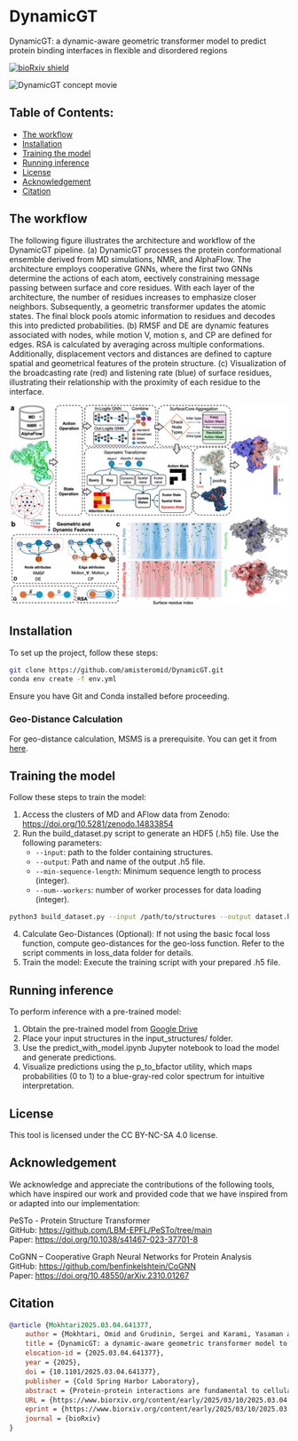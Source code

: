 # DynamicGT
DynamicGT: a dynamic-aware geometric transformer model to predict protein binding interfaces in flexible and disordered regions

[![bioRxiv shield](https://img.shields.io/badge/bioRxiv-1709.01233-green.svg?style=flat)](https://www.biorxiv.org/content/10.1101/2025.03.04.641377v1)

![DynamicGT concept movie](states.gif)

## Table of Contents: 
- [The workflow](#The-workflow)
- [Installation](#Installation)
- [Training the model](#Training-the-model)
- [Running inference](#Running-inference)
- [License](#License)
- [Acknowledgement](#Acknowledgement)
- [Citation](#Citation)

## The workflow
The following figure illustrates the architecture and workflow of the DynamicGT pipeline. (a) DynamicGT processes the protein conformational ensemble derived from MD simulations, NMR, and AlphaFlow. The architecture employs cooperative GNNs, where the first two GNNs determine the actions of each atom, eectively constraining message passing between surface and core residues. With each layer of the architecture, the number of residues increases to emphasize closer neighbors. Subsequently, a geometric transformer updates the atomic states. The final block pools atomic information to residues and decodes this into predicted probabilities. (b) RMSF and DE are dynamic features associated with nodes, while motion V, motion s, and CP are defined for edges. RSA is calculated by averaging across multiple conformations. Additionally, displacement vectors and distances are defined to capture spatial and geometrical features of the protein structure. (c) Visualization of the broadcasting rate (red) and listening rate (blue) of surface residues, illustrating their relationship with the proximity of each residue to the interface.

![DynamicGT concept workflow](Arch.png)

## **Installation**
To set up the project, follow these steps:

```bash
git clone https://github.com/amisteromid/DynamicGT.git
conda env create -f env.yml
```
Ensure you have Git and Conda installed before proceeding.
### **Geo-Distance Calculation**
For geo-distance calculation, MSMS is a prerequisite. You can get it from [here](https://ccsb.scripps.edu/msms/downloads/).

## **Training the model**
Follow these steps to train the model:
1. Access the clusters of MD and AFlow data from Zenodo:
https://doi.org/10.5281/zenodo.14833854
2. Run the build_dataset.py script to generate an HDF5 (.h5) file. Use the following parameters:
   - ``--input``: path to the folder containing structures.
   - ``--output``: Path and name of the output .h5 file.
   - ``--min-sequence-length``:  Minimum sequence length to process (integer).
   - ``--num--workers``:  number of worker processes for data loading (integer).
```bash
python3 build_dataset.py --input /path/to/structures --output dataset.h5 --min-sequence-length 10 --num-workers 4
```
4. Calculate Geo-Distances (Optional):
If not using the basic focal loss function, compute geo-distances for the geo-loss function. Refer to the script comments in loss_data folder for details.
5. Train the model:
Execute the training script with your prepared .h5 file.

## **Running inference**
To perform inference with a pre-trained model:
1. Obtain the pre-trained model from [Google Drive](https://drive.google.com/file/d/1puehNHhu6JSjH-ZZetdNaVo6ftU-Oj1x/view?usp=sharing)
2. Place your input structures in the input_structures/ folder.
3. Use the predict_with_model.ipynb Jupyter notebook to load the model and generate predictions.
4. Visualize predictions using the p_to_bfactor utility, which maps probabilities (0 to 1) to a blue-gray-red color spectrum for intuitive interpretation.

## **License**
This tool is licensed under the CC BY-NC-SA 4.0 license.

## **Acknowledgement**
We acknowledge and appreciate the contributions of the following tools, which have inspired our work and provided code that we have inspired from or adapted into our implementation:

PeSTo - Protein Structure Transformer<br>
GitHub: https://github.com/LBM-EPFL/PeSTo/tree/main<br>
Paper: https://doi.org/10.1038/s41467-023-37701-8<br>

CoGNN – Cooperative Graph Neural Networks for Protein Analysis<br>
GitHub: https://github.com/benfinkelshtein/CoGNN<br>
Paper: https://doi.org/10.48550/arXiv.2310.01267<br>

## **Citation**
```bibtex
@article {Mokhtari2025.03.04.641377,
	author = {Mokhtari, Omid and Grudinin, Sergei and Karami, Yasaman and Khakzad, Hamed},
	title = {DynamicGT: a dynamic-aware geometric transformer model to predict protein binding interfaces in flexible and disordered regions},
	elocation-id = {2025.03.04.641377},
	year = {2025},
	doi = {10.1101/2025.03.04.641377},
	publisher = {Cold Spring Harbor Laboratory},
	abstract = {Protein-protein interactions are fundamental to cellular processes, yet existing deep learning approaches for binding site prediction often rely on static structures, limiting their performance when disordered or flexible regions are involved. To address this, we introduce a novel dynamic-aware method for predicting protein-protein binding sites by integrating conformational dynamics into a cooperative graph neural network (Co-GNN) architecture with a geometric transformer (GT). Our approach uniquely encodes dynamic features at both the node (atom) and edge (interaction) levels, and consider both bound and unbound states to enhance model generalization. The dynamic regulation of message passing between core and surface residues optimizes the identification of critical interactions for efficient information transfer. We trained our model on an extensive overall 1-ms molecular dynamics simulations dataset across multiple benchmarks as the gold standard and further extended it by adding generated conformations by AlphaFlow. Comprehensive evaluation on diverse independent datasets containing disordered, transient, and unbound structures showed that incorporating dynamic features in cooperative architecture significantly boosts prediction accuracy when flexibility matters, and requires substantially less amount of data than leading static models.Competing Interest StatementThe authors have declared no competing interest.},
	URL = {https://www.biorxiv.org/content/early/2025/03/10/2025.03.04.641377},
	eprint = {https://www.biorxiv.org/content/early/2025/03/10/2025.03.04.641377.full.pdf},
	journal = {bioRxiv}
}
```
